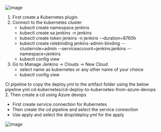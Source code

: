 ![image](https://github.com/user-attachments/assets/ee553bb0-e1c2-46e5-a30b-51521c4b4268)


1. First create a Kubernetes plugin
2. Connect to the kubernetes cluster
   - kubectl create namespace jenkins
   - kubectl create sa jenkins -n jenkins
   - kubectl create token jenkins -n jenkins --duration=8760h
   - kubectl create rolebinding jenkins-admin-binding --clusterrole=admin --serviceaccount=jenkins:jenkins --namespace=jenkins
   - kubectl config view
2. Go to Manage Jenkins -> Clouds -> New Cloud
   - select name as kubernetes or any other name of your choice
   - kubectl config view


CI pipeline to copy the deploy.yml to the artifact folder using the below pipeline yml
   cd-kubernetes/cd-deploy-to-kubernetes-from-azure-devops
2. Then create a cd using Azure devops
   - First create service connection for Kubernetes
   - Then create the cd pipeline and select the service connection
   - Use apply and select the drop/deploy.yml for the apply

![image](https://github.com/user-attachments/assets/d4425387-adc9-44e7-80da-090ed06bbdff)

<!-- [This is commented out.](https://www.youtube.com/watch?v=qcmUy_iFT-A&ab_channel=LearnDevOpsandCloud) -->
